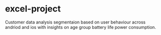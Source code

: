 # excel-project
Customer data analysis segmentaion based on user behaviour across andriod and ios with insights on age group battery life power consumption.
